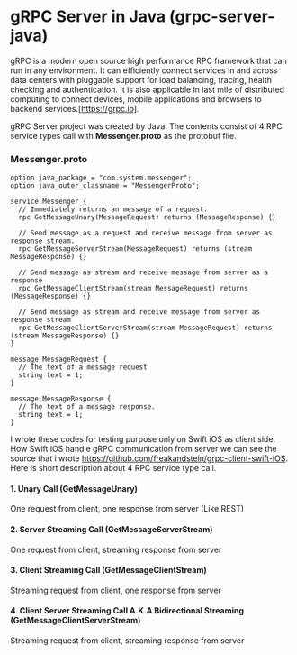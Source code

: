 # gRPC Server in Java (grpc-server-java)

gRPC is a modern open source high performance RPC framework that can run in any environment. It can efficiently connect services in and across data centers with pluggable support for load balancing, tracing, health checking and authentication. It is also applicable in last mile of distributed computing to connect devices, mobile applications and browsers to backend services.[https://grpc.io].

gRPC Server project was created by Java. The contents consist of 4 RPC service types call with **Messenger.proto** as the protobuf file.


### Messenger.proto
``` syntax = "proto3";
option java_package = "com.system.messenger";
option java_outer_classname = "MessengerProto";

service Messenger {
  // Immediately returns an message of a request.
  rpc GetMessageUnary(MessageRequest) returns (MessageResponse) {}

  // Send message as a request and receive message from server as response stream.
  rpc GetMessageServerStream(MessageRequest) returns (stream MessageResponse) {}

  // Send message as stream and receive message from server as a response
  rpc GetMessageClientStream(stream MessageRequest) returns (MessageResponse) {}

  // Send message as stream and receive message from server as response stream
  rpc GetMessageClientServerStream(stream MessageRequest) returns (stream MessageResponse) {}
}

message MessageRequest {
  // The text of a message request
  string text = 1;
}

message MessageResponse {
  // The text of a message response.
  string text = 1;
}
```

I wrote these codes for testing purpose only on Swift iOS as client side. How Swift iOS handle gRPC communication from server we can see the source that i wrote https://github.com/freakandstein/grpc-client-swift-iOS. Here is short description about 4 RPC service type call.
#### 1. Unary Call (GetMessageUnary)
One request from client, one response from server (Like REST)
#### 2. Server Streaming Call (GetMessageServerStream)
One request from client, streaming response from server
#### 3. Client Streaming Call (GetMessageClientStream)
Streaming request from client, one response from server
#### 4. Client Server Streaming Call A.K.A Bidirectional Streaming (GetMessageClientServerStream)
Streaming request from client, streaming response from server
